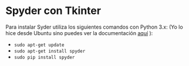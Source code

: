 # Spyder con Tkinter
Para instalar Syder utiliza los siguientes comandos con Python 3.x: 
(Yo lo hice desde Ubuntu sino puedes ver la documentación [aquí](https://docs.spyder-ide.org/installation.html "Ir a la documentación") ):

- `sudo apt-get update`
- `sudo apt-get install spyder`
- `sudo pip install spyder`


